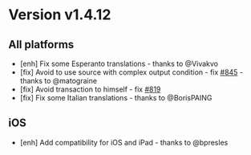 # Version v1.4.12

## All platforms

- [enh] Fix some Esperanto translations - thanks to @Vivakvo 
- [fix] Avoid to use source with complex output condition - fix [#845](https://git.duniter.org/clients/cesium-grp/cesium/issues/819) - thanks to @matograine
- [fix] Avoid transaction to himself - fix [#819](https://git.duniter.org/clients/cesium-grp/cesium/issues/819)
- [fix] Fix some Italian translations - thanks to @BorisPAING 

## iOS

- [enh] Add compatibility for iOS and iPad - thanks to @bpresles
